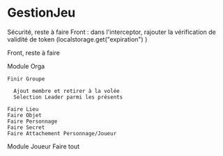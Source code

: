 # GestionJeu

  Sécurité, reste à faire
Front : dans l'interceptor, rajouter la vérification de validité de token (localstorage.get("expiration") )

Front, reste à faire

  Module Orga
  
    Finir Groupe
    
      Ajout membre et retirer à la volée
      Selection Leader parmi les présents
      
    Faire Lieu
    Faire Objet
    Faire Personnage
    Faire Secret
    Faire Attachement Personnage/Joueur
    
  Module Joueur
    Faire tout
